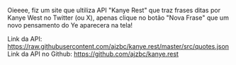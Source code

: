 Oieeee, fiz um site que ultiliza API "Kanye Rest" que traz frases ditas por Kanye West no Twitter (ou X), apenas clique no botão "Nova Frase" que um novo pensamento do Ye aparecera na tela!

Link da API: https://raw.githubusercontent.com/ajzbc/kanye.rest/master/src/quotes.json
Link da API no Github: https://github.com/ajzbc/kanye.rest
